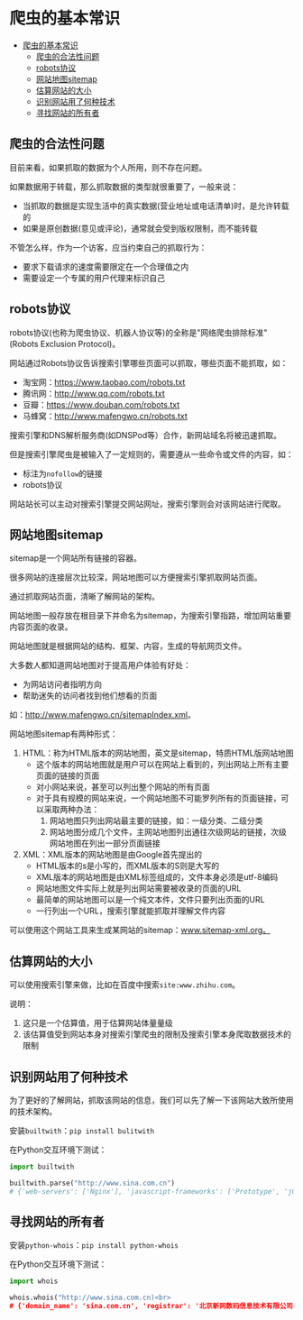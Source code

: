 
# 爬虫的基本常识

- [爬虫的基本常识](#爬虫的基本常识)
  - [爬虫的合法性问题](#爬虫的合法性问题)
  - [robots协议](#robots协议)
  - [网站地图sitemap](#网站地图sitemap)
  - [估算网站的大小](#估算网站的大小)
  - [识别网站用了何种技术](#识别网站用了何种技术)
  - [寻找网站的所有者](#寻找网站的所有者)

## 爬虫的合法性问题

目前来看，如果抓取的数据为个人所用，则不存在问题。

如果数据用于转载，那么抓取数据的类型就很重要了，一般来说：

- 当抓取的数据是实现生活中的真实数据(营业地址或电话清单)时，是允许转载的
- 如果是原创数据(意见或评论)，通常就会受到版权限制，而不能转载

不管怎么样，作为一个访客，应当约束自己的抓取行为：

- 要求下载请求的速度需要限定在一个合理值之内
- 需要设定一个专属的用户代理来标识自己

## robots协议

robots协议(也称为爬虫协议、机器人协议等)的全称是"网络爬虫排除标准"(Robots Exclusion Protocol)。

网站通过Robots协议告诉搜索引擎哪些页面可以抓取，哪些页面不能抓取，如：

- 淘宝网：<https://www.taobao.com/robots.txt>
- 腾讯网：<http://www.qq.com/robots.txt>
- 豆瓣：<https://www.douban.com/robots.txt>
- 马蜂窝：<http://www.mafengwo.cn/robots.txt>

搜索引擎和DNS解析服务商(如DNSPod等）合作，新网站域名将被迅速抓取。

但是搜索引擎爬虫是被输入了一定规则的，需要遵从一些命令或文件的内容，如：

- 标注为`nofollow`的链接
- robots协议

网站站长可以主动对搜索引擎提交网站网址，搜索引擎则会对该网站进行爬取。

## 网站地图sitemap

sitemap是一个网站所有链接的容器。

很多网站的连接层次比较深，网站地图可以方便搜索引擎抓取网站页面。

通过抓取网站页面，清晰了解网站的架构。

网站地图一般存放在根目录下并命名为sitemap，为搜索引擎指路，增加网站重要内容页面的收录。

网站地图就是根据网站的结构、框架、内容，生成的导航网页文件。

大多数人都知道网站地图对于提高用户体验有好处：

- 为网站访问者指明方向
- 帮助迷失的访问者找到他们想看的页面

如：<http://www.mafengwo.cn/sitemapIndex.xml>。

网站地图sitemap有两种形式：

1. HTML：称为HTML版本的网站地图，英文是sitemap，特质HTML版网站地图
    - 这个版本的网站地图就是用户可以在网站上看到的，列出网站上所有主要页面的链接的页面
    - 对小网站来说，甚至可以列出整个网站的所有页面
    - 对于具有规模的网站来说，一个网站地图不可能罗列所有的页面链接，可以采取两种办法：
        1. 网站地图只列出网站最主要的链接，如：一级分类、二级分类
        2. 网站地图分成几个文件，主网站地图列出通往次级网站的链接，次级网站地图在列出一部分页面链接
2. XML：XML版本的网站地图是由Google首先提出的
    - HTML版本的s是小写的，而XML版本的S则是大写的
    - XML版本的网站地图是由XML标签组成的，文件本身必须是utf-8编码
    - 网站地图文件实际上就是列出网站需要被收录的页面的URL
    - 最简单的网站地图可以是一个纯文本件，文件只要列出页面的URL
    - 一行列出一个URL，搜索引擎就能抓取并理解文件内容

可以使用这个网站工具来生成某网站的sitemap：www.sitemap-xml.org。

## 估算网站的大小

可以使用搜索引擎来做，比如在百度中搜索`site:www.zhihu.com`。

说明：

1. 这只是一个估算值，用于估算网站体量量级
2. 该估算值受到网站本身对搜索引擎爬虫的限制及搜索引擎本身爬取数据技术的限制

## 识别网站用了何种技术

为了更好的了解网站，抓取该网站的信息，我们可以先了解一下该网站大致所使用的技术架构。

安装`builtwith`：`pip install bulitwith`

在Python交互环境下测试：

```python
import builtwith

builtwith.parse("http://www.sina.com.cn")
# {'web-servers': ['Nginx'], 'javascript-frameworks': ['Prototype', 'jQuery']}
```

## 寻找网站的所有者

安装`python-whois`：`pip install python-whois`

在Python交互环境下测试：

```python
import whois

whois.whois("http://www.sina.com.cn)<br>
# {'domain_name': 'sina.com.cn', 'registrar': '北京新网数码信息技术有限公司', 'whois_server': None, 'referral_url': None, 'updated_date': None, 'creation_date': None, 'expiration_date': None, 'name_servers': ['ns1.sina.com.cn', 'ns2.sina.com.cn', 'ns3.sina.com.cn', 'ns4.sina.com.cn'], 'status': ['clientDeleteProhibited', 'serverDeleteProhibited', 'clientUpdateProhibited', 'serverUpdateProhibited', 'clientTransferProhibited', 'serverTransferProhibited'], 'emails': 'domainname@staff.sina.com.cn', 'dnssec': 'unsigned', 'name': None, 'org': None, 'address': None, 'city': None, 'state': None, 'zipcode': None, 'country': None}
```
